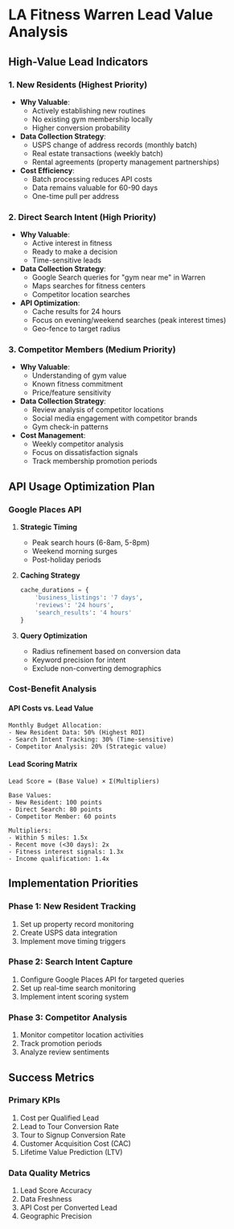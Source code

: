 # LA Fitness Warren Lead Value Analysis

## High-Value Lead Indicators

### 1. New Residents (Highest Priority)
- **Why Valuable**: 
  - Actively establishing new routines
  - No existing gym membership locally
  - Higher conversion probability
- **Data Collection Strategy**:
  - USPS change of address records (monthly batch)
  - Real estate transactions (weekly batch)
  - Rental agreements (property management partnerships)
- **Cost Efficiency**:
  - Batch processing reduces API costs
  - Data remains valuable for 60-90 days
  - One-time pull per address

### 2. Direct Search Intent (High Priority)
- **Why Valuable**:
  - Active interest in fitness
  - Ready to make a decision
  - Time-sensitive leads
- **Data Collection Strategy**:
  - Google Search queries for "gym near me" in Warren
  - Maps searches for fitness centers
  - Competitor location searches
- **API Optimization**:
  - Cache results for 24 hours
  - Focus on evening/weekend searches (peak interest times)
  - Geo-fence to target radius

### 3. Competitor Members (Medium Priority)
- **Why Valuable**:
  - Understanding of gym value
  - Known fitness commitment
  - Price/feature sensitivity
- **Data Collection Strategy**:
  - Review analysis of competitor locations
  - Social media engagement with competitor brands
  - Gym check-in patterns
- **Cost Management**:
  - Weekly competitor analysis
  - Focus on dissatisfaction signals
  - Track membership promotion periods

## API Usage Optimization Plan

### Google Places API
1. **Strategic Timing**
   - Peak search hours (6-8am, 5-8pm)
   - Weekend morning surges
   - Post-holiday periods

2. **Caching Strategy**
   ```python
   cache_durations = {
       'business_listings': '7 days',
       'reviews': '24 hours',
       'search_results': '4 hours'
   }
   ```

3. **Query Optimization**
   - Radius refinement based on conversion data
   - Keyword precision for intent
   - Exclude non-converting demographics

### Cost-Benefit Analysis

#### API Costs vs. Lead Value
```
Monthly Budget Allocation:
- New Resident Data: 50% (Highest ROI)
- Search Intent Tracking: 30% (Time-sensitive)
- Competitor Analysis: 20% (Strategic value)
```

#### Lead Scoring Matrix
```
Lead Score = (Base Value) × Σ(Multipliers)

Base Values:
- New Resident: 100 points
- Direct Search: 80 points
- Competitor Member: 60 points

Multipliers:
- Within 5 miles: 1.5x
- Recent move (<30 days): 2x
- Fitness interest signals: 1.3x
- Income qualification: 1.4x
```

## Implementation Priorities

### Phase 1: New Resident Tracking
1. Set up property record monitoring
2. Create USPS data integration
3. Implement move timing triggers

### Phase 2: Search Intent Capture
1. Configure Google Places API for targeted queries
2. Set up real-time search monitoring
3. Implement intent scoring system

### Phase 3: Competitor Analysis
1. Monitor competitor location activities
2. Track promotion periods
3. Analyze review sentiments

## Success Metrics

### Primary KPIs
1. Cost per Qualified Lead
2. Lead to Tour Conversion Rate
3. Tour to Signup Conversion Rate
4. Customer Acquisition Cost (CAC)
5. Lifetime Value Prediction (LTV)

### Data Quality Metrics
1. Lead Score Accuracy
2. Data Freshness
3. API Cost per Converted Lead
4. Geographic Precision